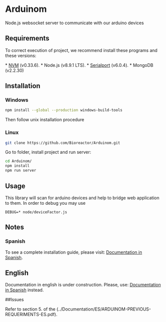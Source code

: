 # Arduinom
Node.js websocket server to communicate with our arduino devices

## Requirements

To correct execution of project, we recommend install these programs and these versions:

\* [NVM](https://github.com/creationix/nvm) (v0.33.6).
\* Node.js (v8.9.1 LTS).
\* [Serialport](https://github.com/node-serialport/node-serialport) (v6.0.4).
\* MongoDB (v2.2.30)

## Installation

### Windows
```bash
npm install --global --production windows-build-tools
```
Then follow unix installation procedure


### Linux
```bash
git clone https://github.com/Bioreactor/Arduinom.git
```
Go to folder, install project and run server:

```bash
cd Arduinom/
npm install
npm run server
```

## Usage

This library will scan for arduino devices and help to bridge web application
to them.
In order to debug you may use
```
DEBUG=* node/deviceFactor.js
```

## Notes

### Spanish

To see a complete installation guide, please visit: [Documentation in Spanish](../Documentation/ES).

## English

Documentation in english is under construction. Please, use: [Documentation in Spanish](../Documentation/ES) instead.

##Issues

Refer to section 5. of the (../Documentation/ES/ARDUINOM-PREVIOUS-REQUERIMENTS-ES.pdf).

